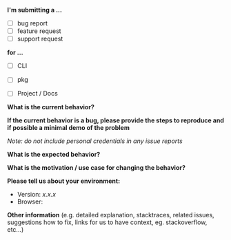 **I'm submitting a ...**
  - [ ] bug report
  - [ ] feature request
  - [ ] support request

**for ...**
  - [ ] CLI
  - [ ] pkg
  - [ ] Project / Docs


**What is the current behavior?**



**If the current behavior is a bug, please provide the steps to reproduce and if possible a minimal demo of the problem**

*Note: do not include personal credentials in any issue reports*

**What is the expected behavior?**


**What is the motivation / use case for changing the behavior?**


**Please tell us about your environment:**
  
  - Version: *x.x.x*
  - Browser: 

**Other information** (e.g. detailed explanation, stacktraces, related issues, suggestions how to fix, links for us to have context, eg. stackoverflow, etc...)